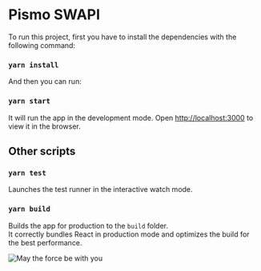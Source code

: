 # Pismo SWAPI

To run this project, first you have to install the dependencies with the following command:

### `yarn install`

And then you can run:

### `yarn start`

It will run the app in the development mode.
Open [http://localhost:3000](http://localhost:3000) to view it in the browser.

## Other scripts

### `yarn test`

Launches the test runner in the interactive watch mode.

### `yarn build`

Builds the app for production to the `build` folder.\
It correctly bundles React in production mode and optimizes the build for the best performance.

![May the force be with you](https://i.pinimg.com/originals/23/4a/0f/234a0f673c230de29d6640848b9628e1.png)

